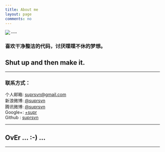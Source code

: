 ```yaml
---
title: About me
layout: page
comments: no
---
```

<html>
<body>
<img src="http://0nly.me/me.png" align=left></img>
</body>
</html>
---

### 喜欢干净整洁的代码，讨厌喋喋不休的梦想。     

## Shut up and then make it.     

---

### 联系方式：        

个人邮箱: [suprsvn@gmail.com](mailto:suprsvn@gmail.com)     
新浪微博: [@suprsvn](http://weibo.com/suprsvn)     
腾讯微博: [@suprsvn](http://t.qq.com/suprsvn)     
Google+: [+supr](https://plus.google.com/u/0/100847701096332465304)     
Github : [suprsvn](https://github.com/suprsvn)        

---

## OvEr … :-) …

---
